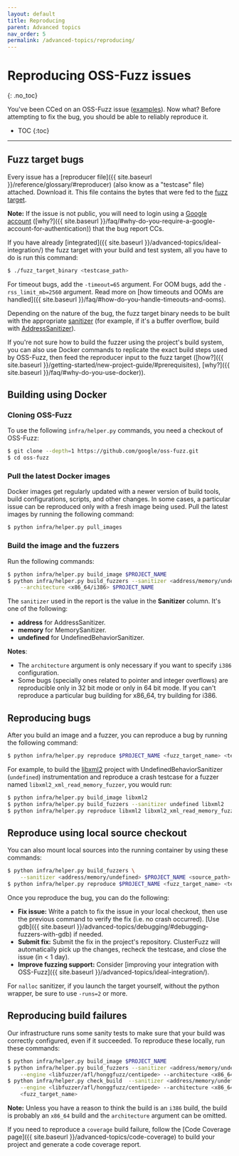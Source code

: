 ```yaml
---
layout: default
title: Reproducing
parent: Advanced topics
nav_order: 5
permalink: /advanced-topics/reproducing/
---
```


# Reproducing OSS-Fuzz issues
{: .no_toc}

You've been CCed on an OSS-Fuzz issue
([examples](https://bugs.chromium.org/p/oss-fuzz/issues/list?can=1&q=Type%3ABug%2CBug-Security)).
Now what? Before attempting to fix the bug, you should be able to reliably
reproduce it. 

- TOC
{:toc}
---

## Fuzz target bugs

Every issue has a [reproducer file]({{ site.baseurl
}}/reference/glossary/#reproducer) (also know as a "testcase" file) attached.
Download it. This file contains the bytes that were fed to the [fuzz
target](https://llvm.org/docs/LibFuzzer.html#fuzz-target).

**Note:** If the issue is not public, you will need to login using a
[Google account](https://support.google.com/accounts/answer/176347?hl=en)
([why?]({{ site.baseurl
}}/faq/#why-do-you-require-a-google-account-for-authentication)) that the bug
report CCs.

If you have already
[integrated]({{ site.baseurl }}/advanced-topics/ideal-integration/)
the fuzz target with your build and test system, all you have to do is run this command:
```bash
$ ./fuzz_target_binary <testcase_path>
```

For timeout bugs, add the `-timeout=65` argument. For OOM bugs, add the
`-rss_limit_mb=2560` argument. Read more on [how timeouts and OOMs are
handled]({{ site.baseurl }}/faq/#how-do-you-handle-timeouts-and-ooms).

Depending on the nature of the bug, the fuzz target binary needs to be built
with the appropriate [sanitizer](https://github.com/google/sanitizers)
(for example, if it's a buffer overflow, build with
[AddressSanitizer](http://clang.llvm.org/docs/AddressSanitizer.html)).

If you're not sure how to build the fuzzer using the project's build system,
you can also use Docker commands to replicate the exact build steps used by
OSS-Fuzz, then feed the reproducer input to the fuzz target ([how?]({{
site.baseurl }}/getting-started/new-project-guide/#prerequisites), [why?]({{
site.baseurl }}/faq/#why-do-you-use-docker)).

## Building using Docker

### Cloning OSS-Fuzz

To use the following `infra/helper.py` commands, you need a checkout of OSS-Fuzz:

```bash
$ git clone --depth=1 https://github.com/google/oss-fuzz.git
$ cd oss-fuzz
```

### Pull the latest Docker images

Docker images get regularly updated with a newer version of build tools, build
configurations, scripts, and other changes. In some cases, a particular issue
can be reproduced only with a fresh image being used. Pull the latest images
by running the following command:

```bash
$ python infra/helper.py pull_images
```

### Build the image and the fuzzers

Run the following commands:

```bash
$ python infra/helper.py build_image $PROJECT_NAME
$ python infra/helper.py build_fuzzers --sanitizer <address/memory/undefined> \
    --architecture <x86_64/i386> $PROJECT_NAME
```

The `sanitizer` used in the report is the value in the
**Sanitizer** column. It's one of the following:
  * **address** for AddressSanitizer.
  * **memory** for MemorySanitizer.
  * **undefined** for UndefinedBehaviorSanitizer.

**Notes**:
   * The `architecture` argument is only necessary if you want to specify
`i386` configuration.
   * Some bugs (specially ones related to pointer and integer overflows) are reproducible only in 32 bit mode or only in 64 bit mode.
If you can't reproduce a particular bug building for x86_64, try building for i386.

## Reproducing bugs

After you build an image and a fuzzer, you can reproduce a bug by running the following command:

```bash
$ python infra/helper.py reproduce $PROJECT_NAME <fuzz_target_name> <testcase_path>
```

For example, to build the [libxml2](https://github.com/google/oss-fuzz/tree/master/projects/libxml2)
project with UndefinedBehaviorSanitizer (`undefined`) instrumentation and
reproduce a crash testcase for a fuzzer named `libxml2_xml_read_memory_fuzzer`,
you would run: 

```bash
$ python infra/helper.py build_image libxml2
$ python infra/helper.py build_fuzzers --sanitizer undefined libxml2
$ python infra/helper.py reproduce libxml2 libxml2_xml_read_memory_fuzzer ~/Downloads/testcase
```

## Reproduce using local source checkout

You can also mount local sources into the running container by using these commands:

```bash
$ python infra/helper.py build_fuzzers \
    --sanitizer <address/memory/undefined> $PROJECT_NAME <source_path>
$ python infra/helper.py reproduce $PROJECT_NAME <fuzz_target_name> <testcase_path>
```

Once you reproduce the bug, you can do the following:

- **Fix issue:** Write a patch to fix the issue in your local checkout, then
   use the previous command to verify the fix (i.e. no crash occurred). 
   [Use gdb]({{ site.baseurl }}/advanced-topics/debugging/#debugging-fuzzers-with-gdb)
   if needed.
- **Submit fix:** Submit the fix in the project's repository. ClusterFuzz will
  automatically pick up the changes, recheck the testcase, and close the
  issue (in &lt; 1 day).
- **Improve fuzzing support:** Consider
   [improving your integration with OSS-Fuzz]({{ site.baseurl }}/advanced-topics/ideal-integration/).

For `nalloc` sanitizer, if you launch the target yourself, without the python wrapper, be sure to use `-runs=2` or more.

## Reproducing build failures

Our infrastructure runs some sanity tests to make sure that your build was
correctly configured, even if it succeeded. To reproduce these locally, run these commands:

```bash
$ python infra/helper.py build_image $PROJECT_NAME
$ python infra/helper.py build_fuzzers --sanitizer <address/memory/undefined> \
    --engine <libfuzzer/afl/honggfuzz/centipede> --architecture <x86_64/i386> $PROJECT_NAME
$ python infra/helper.py check_build  --sanitizer <address/memory/undefined> \
    --engine <libfuzzer/afl/honggfuzz/centipede> --architecture <x86_64/i386> $PROJECT_NAME \
    <fuzz_target_name>
```

**Note:** Unless you have a reason to think the build is an `i386` build, the build
is probably an `x86_64` build and the `architecture` argument can be omitted.

If you need to reproduce a `coverage` build failure, follow the
[Code Coverage page]({{ site.baseurl }}/advanced-topics/code-coverage) to build
your project and generate a code coverage report.
